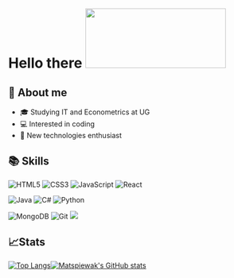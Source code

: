 # Hello there <img src="https://thumbs.gfycat.com/BeneficialShamelessAmphiuma-size_restricted.gif" width="282" height="120" />

## 🤔 About me
- 🎓 Studying IT and Econometrics at UG
- 💻 Interested in coding
- 📱 New technologies enthusiast

## 📚 Skills
 <img alt="HTML5" src="https://img.shields.io/badge/html5%20-%23E34F26.svg?&style=for-the-badge&logo=html5&logoColor=white"/> <img alt="CSS3" src="https://img.shields.io/badge/css3%20-%231572B6.svg?&style=for-the-badge&logo=css3&logoColor=white"/> <img alt="JavaScript" src="https://img.shields.io/badge/javascript%20-%23323330.svg?&style=for-the-badge&logo=javascript&logoColor=%23F7DF1E"/> <img alt="React" src="https://img.shields.io/badge/react%20-%2320232a.svg?&style=for-the-badge&logo=react&logoColor=%2361DAFB"/>
 
<img alt="Java" src="https://img.shields.io/badge/java-%23ED8B00.svg?&style=for-the-badge&logo=java&logoColor=white"/> <img alt="C#" src="https://img.shields.io/badge/c%23%20-%23239120.svg?&style=for-the-badge&logo=c-sharp&logoColor=white"/> <img alt="Python" src="https://img.shields.io/badge/python%20-%2314354C.svg?&style=for-the-badge&logo=python&logoColor=white"/>

 <img alt="MongoDB" src ="https://img.shields.io/badge/MongoDB-%234ea94b.svg?&style=for-the-badge&logo=mongodb&logoColor=white"/>
 
 <img alt="Git" src="https://img.shields.io/badge/git%20-%23F05033.svg?&style=for-the-badge&logo=git&logoColor=white"/>
 <img src="https://img.shields.io/badge/Tool-Visual%20Studio%20Code-blue?style=for-the-badge&logo=appveyor">

## 📈Stats
[![Top Langs](https://github-readme-stats.vercel.app/api/top-langs/?username=matspiewak&layout=compact&theme=dracula)](https://github.com/matspiewak/github-readme-stats)[![Matspiewak's GitHub stats](https://github-readme-stats.vercel.app/api?username=matspiewak&theme=dracula)](https://github.com/matspiewak/github-readme-stats)
<!--
**matspiewak/matspiewak** is a ✨ _special_ ✨ repository because its `README.md` (this file) appears on your GitHub profile.

Here are some ideas to get you started:

- 🔭 I’m currently working on ...
- 🌱 I’m currently learning ...
- 👯 I’m looking to collaborate on ...
- 🤔 I’m looking for help with ...
- 💬 Ask me about ...
- 📫 How to reach me: ...
- 😄 Pronouns: ...
- ⚡ Fun fact: ...
-->
